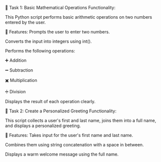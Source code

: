 🧩 Task 1: Basic Mathematical Operations
Functionality:

This Python script performs basic arithmetic operations on two numbers entered by the user.

🔹 Features:
Prompts the user to enter two numbers.

Converts the input into integers using int().

Performs the following operations:

➕ Addition

➖ Subtraction

✖️ Multiplication

➗ Division

Displays the result of each operation clearly.


🧩 Task 2: Create a Personalized Greeting
Functionality:

This script collects a user's first and last name, joins them into a full name, and displays a personalized greeting.

🔹 Features:
Takes input for the user's first name and last name.

Combines them using string concatenation with a space in between.

Displays a warm welcome message using the full name.
